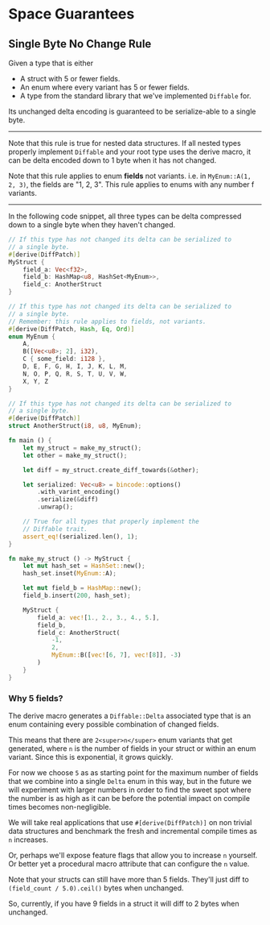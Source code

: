 # Space Guarantees

## Single Byte No Change Rule

Given a type that is either

- A struct with 5 or fewer fields.
- An enum where every variant has 5 or fewer fields.
- A type from the standard library that we've implemented `Diffable` for.

Its unchanged delta encoding is guaranteed to be serialize-able to a single byte.

---

Note that this rule is true for nested data structures. If all nested types properly implement
`Diffable` and your root type uses the derive macro, it can be delta encoded down to 1 byte when
it has not changed.

Note that this rule applies to enum **fields** not variants. i.e. in `MyEnum::A(1, 2, 3)`, the
fields are "1, 2, 3". This rule applies to enums with any number f variants.

---


In the following code snippet, all three types can be delta compressed down to a single byte
when they haven't changed.

```rust
// If this type has not changed its delta can be serialized to
// a single byte.
#[derive(DiffPatch)]
MyStruct {
    field_a: Vec<f32>,
    field_b: HashMap<u8, HashSet<MyEnum>>,
    field_c: AnotherStruct
}

// If this type has not changed its delta can be serialized to
// a single byte.
// Remember: this rule applies to fields, not variants.
#[derive(DiffPatch, Hash, Eq, Ord)]
enum MyEnum {
    A,
    B([Vec<u8>; 2], i32),
    C { some_field: i128 },
    D, E, F, G, H, I, J, K, L, M,
    N, O, P, Q, R, S, T, U, V, W,
    X, Y, Z
}

// If this type has not changed its delta can be serialized to
// a single byte.
#[derive(DiffPatch)]
struct AnotherStruct(i8, u8, MyEnum);

fn main () {
    let my_struct = make_my_struct();
    let other = make_my_struct();

    let diff = my_struct.create_diff_towards(&other);

    let serialized: Vec<u8> = bincode::options()
        .with_varint_encoding()
        .serialize(&diff)
        .unwrap();

    // True for all types that properly implement the
    // Diffable trait.
    assert_eq!(serialized.len(), 1);
}

fn make_my_struct () -> MyStruct {
    let mut hash_set = HashSet::new();
    hash_set.inset(MyEnum::A);

    let mut field_b = HashMap::new();
    field_b.insert(200, hash_set);

	MyStruct {
        field_a: vec![1., 2., 3., 4., 5.],
        field_b,
        field_c: AnotherStruct(
            -1,
            2,
            MyEnum::B([vec![6, 7], vec![8]], -3)
        )
    }
}
```

### Why 5 fields?

The derive macro generates a `Diffable::Delta` associated type that is an enum containing every possible combination of changed fields.

This means that there are `2<super>n</super>` enum variants that get generated, where `n` is the number of fields in your struct or within an
enum variant. Since this is exponential, it grows quickly.

For now we choose `5` as as starting point for the maximum number of fields that we combine into a single `Delta` enum in this way, but in the future we
will experiment with larger numbers in order to find the sweet spot where the number is as high as it can be before the potential impact on compile
times becomes non-negligible.

We will take real applications that use `#[derive(DiffPatch)]` on non trivial data structures and benchmark the fresh and incremental compile times as `n`
increases.

Or, perhaps we'll expose feature flags that allow you to increase `n` yourself. Or better yet a procedural macro attribute that can configure the `n` value.

Note that your structs can still have more than 5 fields. They'll just diff to `(field_count / 5.0).ceil()` bytes when unchanged.

So, currently, if you have 9 fields in a struct it will diff to 2 bytes when unchanged.
